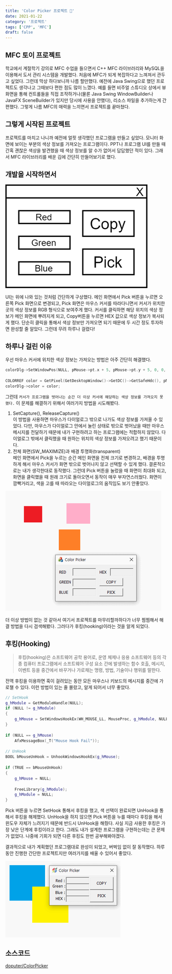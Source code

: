 ```yaml
---
title: 'Color Picker 프로젝트 🎨'
date: 2021-01-22
category: '프로젝트'
tags: ['CPP', 'MFC']
draft: false
---
```


## MFC 토이 프로젝트

학교에서 계절학기 강의로 MFC 수업을 들으면서 C++ MFC 라이브러리와 MySQL을 이용해서 도서 관리 시스템을 개발했다. 처음에 MFC가 되게 복잡하다고 느껴져서 관두고 싶었다. 그런데 막상 하다보니까 나름 할만했다. 예전에 Java Swing으로 했던 프로젝트도 생각나고 그때보다 편한 점도 많이 느꼈다. 예를 들면 비주얼 스튜디오 상에서 뷰 화면을 통해 컨트롤들을 직접 조작하거나(물론 Java Swing WindowBuilder나 JavaFX SceneBuilder가 있지만 당시에 사용을 안했다), 리소스 파일을 추가하는게 간편했다. 그렇게 나름 MFC의 매력을 느끼면서 프로젝트를 끝마쳤다.

## 그렇게 시작된 프로젝트

프로젝트를 마치고 나니까 예전에 얼핏 생각했던 프로그램을 만들고 싶었다. 모니터 화면에 보이는 부분의 색상 정보를 가져오는 프로그램이다. PPT나 프로그램 UI를 만들 때 간혹 괜찮은 색상을 발견했을 때 색상 정보를 알 수가 없어서 답답했던 적이 있다. 그래서 MFC 라이브러리를 배운 김에 간단히 만들어보기로 했다.

## 개발을 시작하면서

![wireframe](images/color-picker-wireframe.png)

UI는 위에 나와 있는 것처럼 간단하게 구상했다. 메인 화면에서 Pick 버튼을 누르면 오른쪽 Pick 화면으로 변경되고, Pick 화면은 마우스 커서를 따라다니면서 커서가 위치한 곳의 색상 정보를 RGB 형식으로 보여주게 했다. 커서를 클릭하면 해당 위치의 색상 정보가 메인 화면에 뿌려지게 되고, Copy버튼을 누르면 HEX 값으로 색상 정보가 복사되게 했다. 단순히 클릭을 통해서 색상 정보만 가져오면 되기 때문에 두 시간 정도 투자하면 완성할 줄 알았다. 그런데 무려 하루나 걸렸다!

## 하루나 걸린 이유

우선 마우스 커서에 위치한 색상 정보는 가져오는 방법은 아주 간단히 해결했다.

```cpp
colorDlg->SetWindowPos(NULL, pMouse->pt.x + 5, pMouse->pt.y + 5, 0, 0, SWP_NOSIZE);

COLORREF color = GetPixel(GetDesktopWindow()->GetDC()->GetSafeHdc(), pMouse->pt.x, pMouse->pt.y);
colorDlg->color = color;
```

그런데 `커서가 프로그램을 벗어나는 순간 더 이상 커서에 해당하는 색상 정보를 가져오지 못했다.` 이 문제를 해결하기 위해서 여러가지 방법을 시도해봤다.

1.  SetCapture(), ReleaseCapture()  
    이 방법을 사용하면 마우스가 다이얼로그 밖으로 나가도 색상 정보를 가져올 수 있었다. 다만, 마우스가 다이얼로그 안에서 눌린 상태로 밖으로 벗어났을 때만 마우스 메시지를 전달하기 때문에 내가 구현하려고 하는 프로그램에는 적합하지 않았다. 다이얼로그 밖에서 클릭했을 때 원하는 위치의 색상 정보를 가져오려고 했기 때문이다.
2.  전체 화면(SW_MAXIMIZE)과 배경 투명화(transparent)  
    메인 화면에서 Pick을 누르는 순간 메인 화면을 전체 크기로 변경하고, 배경을 투명하게 해서 마우스 커서가 화면 밖으로 벗어나지 않고 선택할 수 있게 했다. 결론적으로는 내가 생각한대로 동작했다. 그런데 Pick 버튼을 눌렀을 때 화면이 최대화 되고, 화면을 클릭했을 때 원래 크기로 돌아오면서 동작이 매우 부자연스러웠다. 화면이 깜빡거리고, 색을 고를 때 따라오는 다이얼로그의 움직임도 보기 안좋았다.

![error](images/color-picker-error.gif)

더 이상 방법이 없는 것 같아서 여기서 프로젝트를 마무리할까하다가 너무 찜찜해서 해결 방법을 다시 검색해봤다. 그러다가 후킹(hooking)이라는 것을 알게 되었다.

## 후킹(Hooking)

> 후킹(hooking)은 소프트웨어 공학 용어로, 운영 체제나 응용 소프트웨어 등의 각종 컴퓨터 프로그램에서 소프트웨어 구성 요소 간에 발생하는 함수 호출, 메시지, 이벤트 등을 중간에서 바꾸거나 가로채는 명령, 방법, 기술이나 행위를 말한다.

전역 후킹을 이용하면 훅이 걸려있는 동안 모든 마우스나 키보드의 메시지를 중간에 가로챌 수 있다. 이런 방법이 있는 줄 몰랐고, 알게 되어서 너무 좋았다.

```cpp
// SetHook
g_hModule = GetModuleHandle(NULL);
if (NULL != g_hModule)
{
	g_hMouse = SetWindowsHookEx(WH_MOUSE_LL, MouseProc, g_hModule, NULL);
}

if (NULL == g_hMouse)
	AfxMessageBox(_T("Mouse Hook Fail"));

// UnHook
BOOL bMouseUnHook = UnhookWindowsHookEx(g_hMouse);

if (TRUE == bMouseUnHook)
{
	g_hMouse = NULL;

	FreeLibrary(g_hModule);
	g_hModule = NULL;
}
```

Pick 버튼을 누르면 SetHook 통해서 후킹을 했고, 색 선택이 완료되면 UnHook을 통해서 후킹을 해제했다. UnHook을 하지 않으면 Pick 버튼을 누를 때마다 후킹을 해서 윈도우 자체가 느려지기 때문에 반드시 UnHook을 해줬다. 사실 지금 사용한 후킹은 가장 낮은 단계에 후킹이라고 한다. 그래도 내가 설계한 프로그램을 구현하는데는 큰 문제가 없었다. 나중에 기회가 되면 다른 후킹도 한번 공부해봐야겠다.

결과적으로 내가 계획했던 프로그램대로 완성이 되었고, 버벅임 없이 잘 동작했다. 하루 동안 진행한 간단한 프로젝트지만 여러가지를 배울 수 있어서 좋았다.

![color-picker](images/color-picker.gif)

## 소스코드

[doputer/ColorPicker](https://github.com/doputer/ColorPicker)
